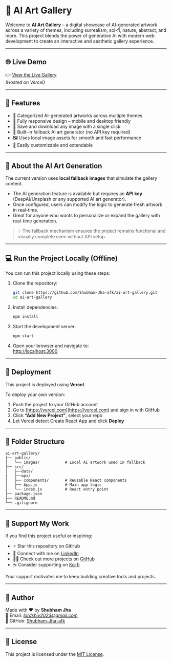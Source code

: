 
# 🎨 AI Art Gallery

Welcome to **AI Art Gallery** – a digital showcase of AI-generated artwork across a variety of themes, including surrealism, sci-fi, nature, abstract, and more. This project blends the power of generative AI with modern web development to create an interactive and aesthetic gallery experience.

---

## 🌐 Live Demo

👉 [View the Live Gallery](https://ai-art-gallery-iota.vercel.app/)  
*(Hosted on Vercel)*

---

## 📸 Features

- 🎨 Categorized AI-generated artworks across multiple themes
- 📱 Fully responsive design – mobile and desktop friendly
- 💾 Save and download any image with a single click
- 🧠 Built-in fallback AI art generator (no API key required)
- 🖼️ Uses local image assets for smooth and fast performance
- 🧩 Easily customizable and extendable

---

## 🧠 About the AI Art Generation

The current version uses **local fallback images** that simulate the gallery content.

- The AI generation feature is available but requires an **API key** (DeepAI/Unsplash or any supported AI art generator).
- Once configured, users can modify the logic to generate fresh artwork in real-time.
- Great for anyone who wants to personalize or expand the gallery with real-time generation.

> 💡 The fallback mechanism ensures the project remains functional and visually complete even without API setup.

---

## 💻 Run the Project Locally (Offline)

You can run this project locally using these steps:

1. Clone the repository:
   ```bash
   git clone https://github.com/Shubham-Jha-afk/ai-art-gallery.git
   cd ai-art-gallery
   ```

2. Install dependencies:
   ```bash
   npm install
   ```

3. Start the development server:
   ```bash
   npm start
   ```

4. Open your browser and navigate to:  
   [http://localhost:3000](http://localhost:3000)

---

## 🚀 Deployment

This project is deployed using **Vercel**.

To deploy your own version:

1. Push the project to your GitHub account
2. Go to [https://vercel.com](https://vercel.com) and sign in with GitHub
3. Click **“Add New Project”**, select your repo
4. Let Vercel detect Create React App and click **Deploy**

---

## 📁 Folder Structure

```
ai-art-gallery/
├── public/
│   └── images/           # Local AI artwork used in fallback
├── src/
|   ├──data/
|   ├──api/
│   ├── components/       # Reusable React components
│   ├── App.js            # Main app logic
│   └── index.js          # React entry point
├── package.json
├── README.md
└── .gitignore
```

---

## 🤝 Support My Work

If you find this project useful or inspiring:

- ⭐ Star this repository on GitHub
- 🔗 Connect with me on [LinkedIn](https://linkedin.com/in/your-link)
- 🧑‍💻 Check out more projects on [GitHub](https://github.com/Shubham-Jha-afk)
- ☕ Consider supporting on [Ko-fi](https://ko-fi.com/your-profile)

Your support motivates me to keep building creative tools and projects.

---

## 👤 Author

Made with ❤️ by **Shubham Jha**  
📧 Email: *lordshiv2023@gmail.com*  
🐙 GitHub: [Shubham-Jha-afk](https://github.com/Shubham-Jha-afk)

---

## 📃 License

This project is licensed under the [MIT License](LICENSE).

